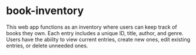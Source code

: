 # book-inventory

This web app functions as an inventory where users can keep track of books they own.  Each entry includes a unique ID, title, author, and genre. Users have the ability to view current entries, create new ones, edit existing entries, or delete unneeded ones.  

